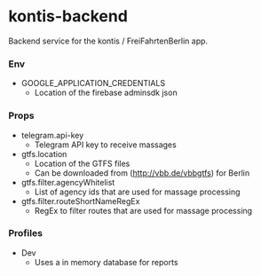 # kontis-backend

Backend service for the kontis / FreiFahrtenBerlin app.

### Env

- GOOGLE_APPLICATION_CREDENTIALS
  - Location of the firebase adminsdk json

### Props

- telegram.api-key
  - Telegram API key to receive massages
- gtfs.location
  - Location of the GTFS files
  - Can be downloaded from (http://vbb.de/vbbgtfs) for Berlin
- gtfs.filter.agencyWhitelist
  - List of agency ids that are used for massage processing
- gtfs.filter.routeShortNameRegEx
  - RegEx to filter routes that are used for massage processing

### Profiles

- Dev 
  - Uses a in memory database for reports
